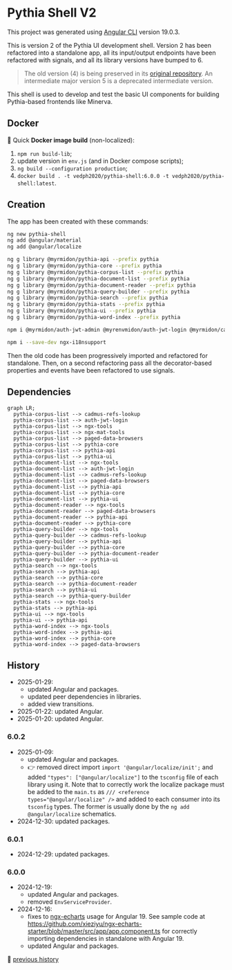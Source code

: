 # Pythia Shell V2

This project was generated using [Angular CLI](https://github.com/angular/angular-cli) version 19.0.3.

This is version 2 of the Pythia UI development shell. Version 2 has been refactored into a standalone app, all its input/output endpoints have been refactored with signals, and all its library versions have bumped to 6.

>The old version (4) is being preserved in its [original repository](https://github.com/vedph/pythia-shell). An intermediate major version 5 is a deprecated intermediate version.

This shell is used to develop and test the basic UI components for building Pythia-based frontends like Minerva.

## Docker

🐳 Quick **Docker image build** (non-localized):

1. `npm run build-lib`;
2. update version in `env.js` (and in Docker compose scripts);
3. `ng build --configuration production`;
4. `docker build . -t vedph2020/pythia-shell:6.0.0 -t vedph2020/pythia-shell:latest`.

## Creation

The app has been created with these commands:

```bash
ng new pythia-shell
ng add @angular/material
ng add @angular/localize

ng g library @myrmidon/pythia-api --prefix pythia
ng g library @myrmidon/pythia-core --prefix pythia
ng g library @myrmidon/pythia-corpus-list --prefix pythia
ng g library @myrmidon/pythia-document-list --prefix pythia
ng g library @myrmidon/pythia-document-reader --prefix pythia
ng g library @myrmidon/pythia-query-builder --prefix pythia
ng g library @myrmidon/pythia-search --prefix pythia
ng g library @myrmidon/pythia-stats --prefix pythia
ng g library @myrmidon/pythia-ui --prefix pythia
ng g library @myrmidon/pythia-word-index --prefix pythia

npm i @myrmidon/auth-jwt-admin @myrenvmidon/auth-jwt-login @myrmidon/cadmus-refs-lookup @myrmidon/ngx-tools @myrmidon/ngx-mat-tools @myrmidon/paged-data-browsers ngx-echarts ts-md5 --force

npm i --save-dev ngx-i18nsupport
```

Then the old code has been progressively imported and refactored for standalone. Then, on a second refactoring pass all the decorator-based properties and events have been refactored to use signals.

## Dependencies

```mermaid
graph LR;
  pythia-corpus-list --> cadmus-refs-lookup
  pythia-corpus-list --> auth-jwt-login
  pythia-corpus-list --> ngx-tools
  pythia-corpus-list --> ngx-mat-tools
  pythia-corpus-list --> paged-data-browsers
  pythia-corpus-list --> pythia-core
  pythia-corpus-list --> pythia-api
  pythia-corpus-list --> pythia-ui
  pythia-document-list --> ngx-tools
  pythia-document-list --> auth-jwt-login
  pythia-document-list --> cadmus-refs-lookup
  pythia-document-list --> paged-data-browsers
  pythia-document-list --> pythia-api
  pythia-document-list --> pythia-core
  pythia-document-list --> pythia-ui
  pythia-document-reader --> ngx-tools
  pythia-document-reader --> paged-data-browsers
  pythia-document-reader --> pythia-api
  pythia-document-reader --> pythia-core
  pythia-query-builder --> ngx-tools
  pythia-query-builder --> cadmus-refs-lookup
  pythia-query-builder --> pythia-api
  pythia-query-builder --> pythia-core
  pythia-query-builder --> pythia-document-reader
  pythia-query-builder --> pythia-ui
  pythia-search --> ngx-tools
  pythia-search --> pythia-api
  pythia-search --> pythia-core
  pythia-search --> pythia-document-reader
  pythia-search --> pythia-ui
  pythia-search --> pythia-query-builder
  pythia-stats --> ngx-tools
  pythia-stats --> pythia-api
  pythia-ui --> ngx-tools
  pythia-ui --> pythia-api
  pythia-word-index --> ngx-tools
  pythia-word-index --> pythia-api
  pythia-word-index --> pythia-core
  pythia-word-index --> paged-data-browsers
```

## History

- 2025-01-29:
  - updated Angular and packages.
  - updated peer dependencies in libraries.
  - added view transitions.
- 2025-01-22: updated Angular.
- 2025-01-20: updated Angular.

### 6.0.2

- 2025-01-09:
  - updated Angular and packages.
  - 👉 removed direct import `import '@angular/localize/init';` and added `"types": ["@angular/localize"]` to the `tsconfig` file of each library using it. Note that to correctly work the localize package must be added to the `main.ts` as `/// <reference types="@angular/localize" />` and added to each consumer into its `tsconfig` types. The former is usually done by the `ng add @angular/localize` schematics.
- 2024-12-30: updated packages.

### 6.0.1

- 2024-12-29: updated packages.

### 6.0.0

- 2024-12-19:
  - updated Angular and packages.
  - removed `EnvServiceProvider`.
- 2024-12-16:
  - fixes to [ngx-echarts](https://github.com/xieziyu/ngx-echarts) usage for Angular 19. See sample code at <https://github.com/xieziyu/ngx-echarts-starter/blob/master/src/app/app.component.ts> for correctly importing dependencies in standalone with Angular 19.
  - updated Angular and packages.

📆 [previous history](https://github.com/vedph/pythia-shell)
